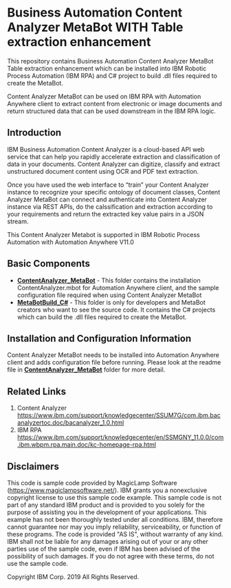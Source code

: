 # Business Automation Content Analyzer MetaBot WITH Table extraction enhancement

This repository contains Business Automation Content Analyzer MetaBot Table extraction enhancement which can be installed into IBM Robotic Process Automation (IBM RPA) and C# project to build .dll files required to create the MetaBot.

Content Analyzer MetaBot can be used on IBM RPA with Automation Anywhere client to extract content from electronic or image documents and return structured data that can be used downstream in the IBM RPA logic.

## Introduction
IBM Business Automation Content Analyzer is a cloud-based API web service that can help you rapidly accelerate extraction and classification of data in your documents. Content Analyzer can digitize, classify and extract unstructured document content using OCR and PDF text extraction.

Once you have used the web interface to “train” your Content Analyzer instance to recognize your specific ontology of document classes, Content Analyzer MetaBot can connect and authenticate into Content Analyzer instance via REST APIs, do the calssification and extraction according to your requirements and return the extracted key value pairs in a JSON stream.

This Content Analyzer Metabot is supported in IBM Robotic Process Automation with Automation Anywhere V11.0 

## Basic Components
+ [**ContentAnalyzer_MetaBot**](ContentAnalyzer_MetaBot) - This folder contains the installation ContentAnalyzer.mbot for Automation Anywhere client, and the sample configuration file required when using Content Analyzer MetaBot
+ [**MetaBotBuild_C#**](MetaBotBuild_C%23) - This folder is only for developers and MetaBot creators who want to see the source code. It contains the C# projects which can build the .dll files required to create the MetaBot.

## Installation and Configuration Information
Content Analyzer MetaBot needs to be installed into Automation Anywhere client and adds configuration file before running. Please look at the readme file in [**ContentAnalyzer_MetaBot**](ContentAnalyzer_MetaBot) folder for more detail.

## Related Links
1.  Content Analyzer https://www.ibm.com/support/knowledgecenter/SSUM7G/com.ibm.bacanalyzertoc.doc/bacanalyzer_1.0.html
2. IBM RPA https://www.ibm.com/support/knowledgecenter/en/SSMGNY_11.0.0/com.ibm.wbpm.rpa.main.doc/kc-homepage-rpa.html

## Disclaimers
This code is sample code provided by MagicLamp Software (https://www.magiclampsoftware.net/). IBM grants you a nonexclusive copyright license to use this sample code example. This sample code is not part of any standard IBM product and is provided to you solely for the purpose of assisting you in the development of your applications. This example has not been thoroughly tested under all conditions. IBM, therefore cannot guarantee nor may you imply reliability, serviceability, or function of these programs. The code is provided "AS IS", without warranty of any kind. IBM shall not be liable for any damages arising out of your or any other parties use of the sample code, even if IBM has been advised of the possibility of such damages. If you do not agree with these terms, do not use the sample code.

Copyright IBM Corp. 2019 All Rights Reserved.
